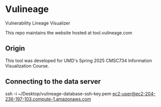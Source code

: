 # Vulineage
Vulnerability Lineage Visualizer

This repo maintains the website hosted at tool.vulineage.com

## Origin
This tool was developed for UMD's Spring 2025 CMSC734 Information Visualization Course.

## Connecting to the data server
ssh -i ~/Desktop/vulineage-database-ssh-key.pem ec2-user@ec2-204-236-197-103.compute-1.amazonaws.com
